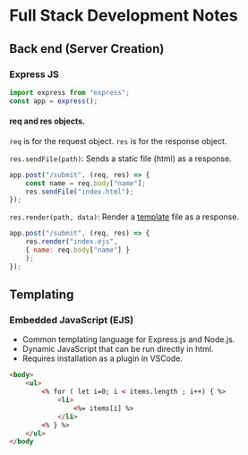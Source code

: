 # Full Stack Development Notes

## Back end (Server Creation)
### Express JS
```javascript
import express from "express";
const app = express();
```

#### req and res objects.
`req` is for the request object. `res` is for the response object.

`res.sendFile(path)`: Sends a static file (html) as a response.
```javascript
app.post("/submit", (req, res) => {
    const name = req.body["name"];
    res.sendFile("index.html");
});
```

`res.render(path, data)`: Render a [template](Templating) file as a response.
```javascript
app.post("/submit", (req, res) => {
    res.render("index.ejs",
    { name: req.body["name"] }
    );
});
```




## Templating

### Embedded JavaScript (EJS)
- Common templating language for Express.js and Node.js.
- Dynamic JavaScript that can be run directly in html.
- Requires installation as a plugin in VSCode.
```html
<body>
    <ul>
        <% for ( let i=0; i < items.length ; i++) { %>
            <li>
                <%= items[i] %>
            </li>
        <% } %>
    </ul>
</body
```
